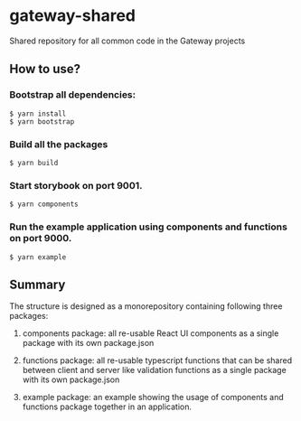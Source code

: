 # gateway-shared

Shared repository for all common code in the Gateway projects

## How to use?

### Bootstrap all dependencies:

```
$ yarn install
$ yarn bootstrap
```

### Build all the packages

```
$ yarn build
```

### Start storybook on port 9001.

```
$ yarn components
```

### Run the example application using components and functions on port 9000.

```
$ yarn example
```

## Summary

The structure is designed as a monorepository containing following three packages:

1. components package: all re-usable React UI components as a single package with its own package.json

2. functions package: all re-usable typescript functions that can be shared between client and server like validation functions as a single package with its own package.json

3. example package: an example showing the usage of components and functions package together in an application.
